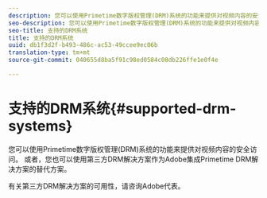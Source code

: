```yaml
---
description: 您可以使用Primetime数字版权管理(DRM)系统的功能来提供对视频内容的安全访问。 或者，您也可以使用第三方DRM解决方案作为Adobe集成Primetime DRM解决方案的替代方案。
seo-description: 您可以使用Primetime数字版权管理(DRM)系统的功能来提供对视频内容的安全访问。 或者，您也可以使用第三方DRM解决方案作为Adobe集成Primetime DRM解决方案的替代方案。
seo-title: 支持的DRM系统
title: 支持的DRM系统
uuid: db1f3d2f-b493-486c-ac53-49ccee9ec06b
translation-type: tm+mt
source-git-commit: 040655d8ba5f91c98ed0584c08db226ffe1e0f4e

---
```



# 支持的DRM系统{#supported-drm-systems}

您可以使用Primetime数字版权管理(DRM)系统的功能来提供对视频内容的安全访问。 或者，您也可以使用第三方DRM解决方案作为Adobe集成Primetime DRM解决方案的替代方案。

有关第三方DRM解决方案的可用性，请咨询Adobe代表。
